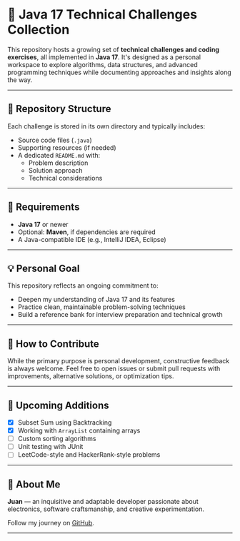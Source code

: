 # 🧪 Java 17 Technical Challenges Collection

This repository hosts a growing set of **technical challenges and coding exercises**, all implemented in **Java 17**. It's designed as a personal workspace to explore algorithms, data structures, and advanced programming techniques while documenting approaches and insights along the way.

---

## 📁 Repository Structure

Each challenge is stored in its own directory and typically includes:
- Source code files (`.java`)
- Supporting resources (if needed)
- A dedicated `README.md` with:
    - Problem description
    - Solution approach
    - Technical considerations

---

## 🚀 Requirements

- **Java 17** or newer
- Optional: **Maven**, if dependencies are required
- A Java-compatible IDE (e.g., IntelliJ IDEA, Eclipse)

---

## 💡 Personal Goal

This repository reflects an ongoing commitment to:
- Deepen my understanding of Java 17 and its features
- Practice clean, maintainable problem-solving techniques
- Build a reference bank for interview preparation and technical growth

---

## 🌱 How to Contribute

While the primary purpose is personal development, constructive feedback is always welcome. Feel free to open issues or submit pull requests with improvements, alternative solutions, or optimization tips.

---

## 📌 Upcoming Additions

- [x] Subset Sum using Backtracking
- [x] Working with `ArrayList` containing arrays
- [ ] Custom sorting algorithms
- [ ] Unit testing with JUnit
- [ ] LeetCode-style and HackerRank-style problems

---

## 🙋 About Me

**Juan** — an inquisitive and adaptable developer passionate about electronics, software craftsmanship, and creative experimentation.

Follow my journey on [GitHub](https://github.com/your-username).

---

